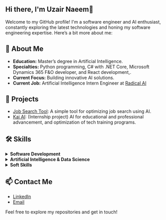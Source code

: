 ## Hi there, I'm Uzair Naeem👋

Welcome to my GitHub profile! I'm a software engineer and AI enthusiast, constantly exploring the latest technologies and honing my software engineering expertise.
Here’s a bit more about me:

## 🌟 About Me
- **Education:** Master’s degree in Artificial Intelligence.
- **Specialties:** Python programming, C# with .NET Core, Microsoft Dynamics 365 F&O developer, and React development,.
- **Current Focus:** Building innovative AI solutions.
- **Current Job:** Artificial Intelligence Intern Engineer at [Radical AI](https://www.linkedin.com/company/radicalai-li/)

## 🚀 Projects
- [Job Search Tool](https://github.com/uzairnaeem015/JobSearchAI): A simple tool for optimizing job search using AI.
- [Kai AI](https://github.com/radicalxdev/kai-ai-backend): (Internship project) AI for educational and professional advancement, and optimization of tech training programs.  

## 🛠 Skills
<details>
  <summary><strong>Software Development</strong></summary>
  <ul>
    <li><strong>Languages & Frameworks:</strong></li>
      <ul>
        <li>C#, .NET Core, ASP.NET MVC</li>
        <li>D365 F&O, X++</li>
        <li>JavaScript, React, HTML/CSS, Tailwind CSS</li>
        <li>SQL, RDBMS</li>
        <li>Entity Framework</li>
      </ul>
    <li><strong>Tools & Technologies:</strong></li>
      <ul>
        <li>RESTful APIs, Postman, Microservices, Web Services</li>
        <li>CI/CD Pipelines, TFS, Git, Visual Studio</li>
        <li>SSRS Reports</li>
        <li>Azure</li>
        <li>Docker</li>
      </ul>
  </ul>
</details>

<details>
  <summary><strong>Artificial Intelligence & Data Science</strong></summary>
  <ul>
    <li><strong>Programming Languages & Tools:</strong></li>
      <ul>
        <li>Python, Notebook, FastAPI, Streamlit</li>
        <li>Machine Learning (scikit-learn, PyTorch, NumPy, Pandas)</li>
        <li>Deep Learning</li>
        <li>Natural Language Processing (NLP)</li>
        <li>Large Language Models (Google Gemini) and langchain</li>
      </ul>
    <li><strong>Data Analysis & Visualization:</strong></li>
      <ul>
        <li>Tableau, Power BI</li>
        <li>Statistical Analysis</li>
        <li>Big Data (Hadoop, Spark)</li>
      </ul>
  </ul>
</details>

<details>
  <summary><strong>Soft Skills</strong></summary>
  <ul>
    <li>Troubleshooting Issues</li>
    <li>Communication</li>
    <li>Teamwork</li>
    <li>Unit Testing</li>
  </ul>
</details>

## 📫 Contact Me
- [LinkedIn](https://www.linkedin.com/in/uzair-naeem/)
- [Email](mailto:uzairnaeem15@gmail.com)

Feel free to explore my repositories and get in touch!


<!--
**uzairnaeem015/uzairnaeem015** is a ✨ _special_ ✨ repository because its `README.md` (this file) appears on your GitHub profile.

Here are some ideas to get you started:

- 🔭 I’m currently working on ...
- 🌱 I’m currently learning ...
- 👯 I’m looking to collaborate on ...
- 🤔 I’m looking for help with ...
- 💬 Ask me about ...
- 📫 How to reach me: ...
- 😄 Pronouns: ...
- ⚡ Fun fact: ...
-->
